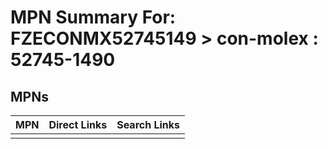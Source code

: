 



# MPN Summary For: FZECONMX52745149 > con-molex : 52745-1490

## MPNs
  

|MPN|Direct Links|Search Links|
| :--- | :--- | :--- |
||||
